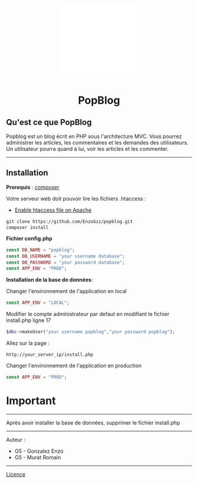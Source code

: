 <div align="center">
<img src="public/assets/logo_white.png" alt="Logo" width="200"/>
<h1>PopBlog</h1>
</div>

## Qu'est ce que PopBlog

Popblog est un blog écrit en PHP sous l'architecture MVC. Vous pourrez administrer les articles, les commentaires et les demandes des utilisateurs.
Un utilisateur pourra quand à lui, voir les articles et les commenter.
___
## Installation
**Prerequis** : [composer](https://getcomposer.org/download/)

Votre serveur web doit pouvoir lire les fichiers .htaccess : 
- [Enable htaccess file on Apache](https://httpd.apache.org/docs/2.4/fr/mod/core.html#allowoverride)
```
git clone https://github.com/EnzoGzz/popblog.git
composer install
```
**Fichier config.php**
```php
const DB_NAME = "popblog";
const DB_USERNAME = "your username database";
const DB_PASSWORD = "your password database";
const APP_ENV = "PROD";
```

**Installation de la base de données**:

Changer l'environnement de l'application en local
```php
const APP_ENV = "LOCAL";
```
Modifier le compte administrateur par defaut en modifiant le fichier install.php ligne 17
```php
$dbc->makeUser("your username popblog","your password popblog");
```
Allez sur la page :
```
http://your_server_ip/install.php
```
Changer l'environnement de l'application en production
```php
const APP_ENV = "PROD";
```

# Important
___
Après avoir installer la base de données, supprimer le fichier install.php
___
Auteur :
- G5 - Gonzalez Enzo
- G5 - Murat Romain
___
[Licence](LICENSE)